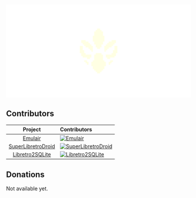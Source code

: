![](profile/emulair-banner-pixelated-transparent.png)

## Contributors

[Emulair]: https://contrib.rocks/image?repo=Emulair/Emulair&max=16
[SuperLibretroDroid]: https://contrib.rocks/image?repo=Emulair/SuperLibretroDroid&max=16
[Libretro2SQLite]: https://contrib.rocks/image?repo=Emulair/Libretro2SQLite&max=16

| Project                                                                       | Contributors                                                                                     |
| :---------------------------------------------------------------------------: | :------------------------------------------------------------------------------------------------ |
| [Emulair](https://github.com/Emulair/Emulair)                                 | [![Emulair]](https://github.com/Emulair/Emulair/graphs/contributors)                             |
| [SuperLibretroDroid](https://github.com/Emulair/SuperLibretroDroid)           | [![SuperLibretroDroid]](https://github.com/Emulair/SuperLibretroDroid/graphs/contributors)       |
| [Libretro2SQLite](https://github.com/Emulair/Libretro2SQLite)                 | [![Libretro2SQLite]](https://github.com/Emulair/Libretro2SQLite/graphs/contributors)             |

## Donations
Not available yet.
